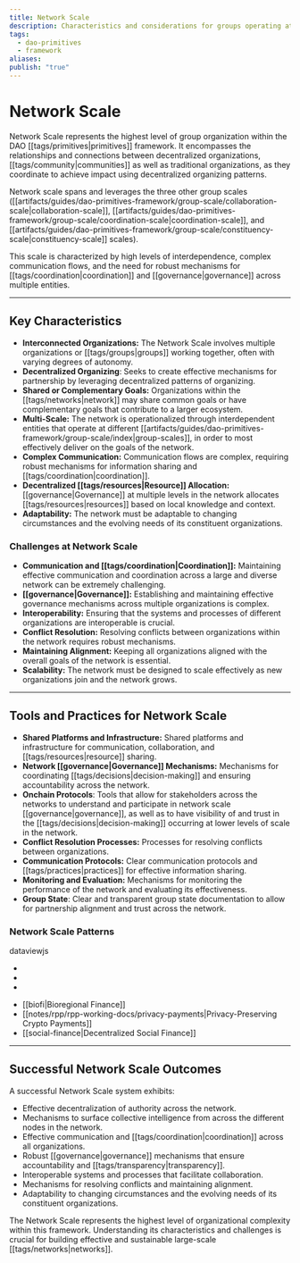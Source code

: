 ```yaml
---
title: Network Scale
description: Characteristics and considerations for groups operating at the Network Scale.
tags:
  - dao-primitives
  - framework
aliases: 
publish: "true"
---
```

# Network Scale

Network Scale represents the highest level of group organization within the DAO [[tags/primitives|primitives]] framework. It encompasses the relationships and connections between decentralized organizations, [[tags/community|communities]] as well as traditional organizations, as they coordinate to achieve impact using decentralized organizing patterns.

Network scale spans and leverages the three other group scales ([[artifacts/guides/dao-primitives-framework/group-scale/collaboration-scale|collaboration-scale]], [[artifacts/guides/dao-primitives-framework/group-scale/coordination-scale|coordination-scale]], and [[artifacts/guides/dao-primitives-framework/group-scale/constituency-scale|constituency-scale]] scales).

This scale is characterized by high levels of interdependence, complex communication flows, and the need for robust mechanisms for [[tags/coordination|coordination]] and [[governance|governance]] across multiple entities.

---

## Key Characteristics

- **Interconnected Organizations:** The Network Scale involves multiple organizations or [[tags/groups|groups]] working together, often with varying degrees of autonomy.
- **Decentralized Organizing**: Seeks to create effective mechanisms for partnership by leveraging decentralized patterns of organizing.
- **Shared or Complementary Goals:** Organizations within the [[tags/networks|network]] may share common goals or have complementary goals that contribute to a larger ecosystem.
- **Multi-Scale:** The network is operationalized through interdependent entities that operate at different [[artifacts/guides/dao-primitives-framework/group-scale/index|group-scales]], in order to most effectively deliver on the goals of the network.
- **Complex Communication:** Communication flows are complex, requiring robust mechanisms for information sharing and [[tags/coordination|coordination]].
- **Decentralized [[tags/resources|Resource]] Allocation:** [[governance|Governance]] at multiple levels in the network allocates [[tags/resources|resources]] based on local knowledge and context.
- **Adaptability:** The network must be adaptable to changing circumstances and the evolving needs of its constituent organizations.

### Challenges at Network Scale

- **Communication and [[tags/coordination|Coordination]]:** Maintaining effective communication and coordination across a large and diverse network can be extremely challenging.
- **[[governance|Governance]]:** Establishing and maintaining effective governance mechanisms across multiple organizations is complex.
- **Interoperability:** Ensuring that the systems and processes of different organizations are interoperable is crucial.
- **Conflict Resolution:** Resolving conflicts between organizations within the network requires robust mechanisms.
- **Maintaining Alignment:** Keeping all organizations aligned with the overall goals of the network is essential.
- **Scalability:** The network must be designed to scale effectively as new organizations join and the network grows.

---

## Tools and Practices for Network Scale

- **Shared Platforms and Infrastructure:** Shared platforms and infrastructure for communication, collaboration, and [[tags/resources|resource]] sharing.
- **Network [[governance|Governance]] Mechanisms:** Mechanisms for coordinating [[tags/decisions|decision-making]] and ensuring accountability across the network.
- **Onchain Protocols**: Tools that allow for stakeholders across the networks to understand and participate in network scale [[governance|governance]], as well as to have visibility of and trust in the [[tags/decisions|decision-making]] occurring at lower levels of scale in the network.
- **Conflict Resolution Processes:** Processes for resolving conflicts between organizations.
- **Communication Protocols:** Clear communication protocols and [[tags/practices|practices]] for effective information sharing.
- **Monitoring and Evaluation:** Mechanisms for monitoring the performance of the network and evaluating its effectiveness.
- **Group State**: Clear and transparent group state documentation to allow for partnership alignment and trust across the network.

### Network Scale Patterns

dataviewjs

<div><ul class="dataview list-view-ul"><li><span></span></li><li><span></span></li><li><span></span></li></ul></div>

- [[biofi|Bioregional Finance]]
- [[notes/rpp/rpp-working-docs/privacy-payments|Privacy-Preserving Crypto Payments]]
- [[social-finance|Decentralized Social Finance]]



---

## Successful Network Scale Outcomes

A successful Network Scale system exhibits:

- Effective decentralization of authority across the network.
- Mechanisms to surface collective intelligence from across the different nodes in the network.
- Effective communication and [[tags/coordination|coordination]] across all organizations.
- Robust [[governance|governance]] mechanisms that ensure accountability and [[tags/transparency|transparency]].
- Interoperable systems and processes that facilitate collaboration.
- Mechanisms for resolving conflicts and maintaining alignment.
- Adaptability to changing circumstances and the evolving needs of its constituent organizations.

The Network Scale represents the highest level of organizational complexity within this framework. Understanding its characteristics and challenges is crucial for building effective and sustainable large-scale [[tags/networks|networks]].


